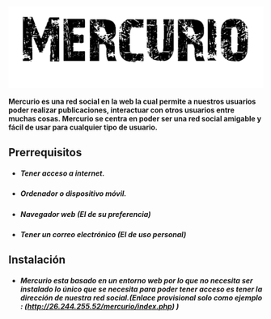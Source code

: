 
![](https://raw.githubusercontent.com/Joshe05/Mercurio/main/images/logo.png)

**Mercurio es una red social en la web la cual permite a nuestros usuarios
poder realizar publicaciones, interactuar con otros usuarios entre muchas
cosas. Mercurio se centra en poder ser una red social amigable y fácil de
usar para cualquier tipo de usuario.**

## Prerrequisitos
- ##### Tener acceso a internet.
- ##### Ordenador o dispositivo móvil.
- ##### Navegador web (El de su preferencia)
- ##### Tener un correo electrónico (El de uso personal)


## Instalación
- ##### Mercurio esta basado en un entorno web por lo que no necesita ser instalado lo único que se necesita para poder tener acceso es tener la dirección de nuestra red social.(Enlace provisional solo como ejemplo : (http://26.244.255.52/mercurio/index.php) )

